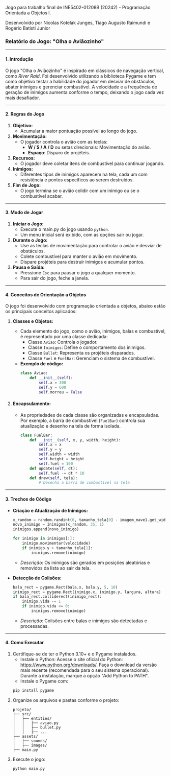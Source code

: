 Jogo para trabalho final de INE5402-01208B (20242) - Programação Orientada a Objetos I.

Desenvolvido por Nicolas Kotelak Junges, Tiago Augusto Raimundi e Rogério Batisti Junior


### **Relatório do Jogo: "Olha o Aviãozinho"**

---

#### **1. Introdução**
O jogo "Olha o Aviãozinho" é inspirado em clássicos de navegação vertical, como *River Raid*. Foi desenvolvido utilizando a biblioteca Pygame e tem como objetivo testar a habilidade do jogador em desviar de obstáculos, abater inimigos e gerenciar combustível. A velocidade e a frequência de geração de inimigos aumenta conforme o tempo, deixando o jogo cada vez mais desafiador.

---

#### **2. Regras do Jogo**
1. **Objetivo:**
   - Acumular a maior pontuação possível ao longo do jogo.
2. **Movimentação:**
   - O jogador controla o avião com as teclas:
     - **W / S / A / D** ou setas direcionais: Movimentação do avião.
     - **Espaço**: Disparo de projéteis.
3. **Recursos:**
   - O jogador deve coletar itens de combustível para continuar jogando.
4. **Inimigos:**
   - Diferentes tipos de inimigos aparecem na tela, cada um com resistência e pontos específicos ao serem destruídos.
5. **Fim de Jogo:**
   - O jogo termina se o avião colidir com um inimigo ou se o combustível acabar.

---

#### **3. Modo de Jogar**
1. **Iniciar o Jogo:**
   - Execute o main.py do jogo usando `python`.
   - Um menu inicial será exibido, com as opções sair ou jogar.
2. **Durante o Jogo:**
   - Use as teclas de movimentação para controlar o avião e desviar de obstáculos.
   - Colete combustível para manter o avião em movimento.
   - Dispare projéteis para destruir inimigos e acumular pontos.
3. **Pausa e Saída:**
   - Pressione `Esc` para pausar o jogo a qualquer momento.
   - Para sair do jogo, feche a janela.

---

#### **4. Conceitos de Orientação a Objetos**
O jogo foi desenvolvido com programação orientada a objetos, abaixo estão os principais conceitos aplicados:

1. **Classes e Objetos:**
   - Cada elemento do jogo, como o avião, inimigos, balas e combustível, é representado por uma classe dedicada:
     - Classe `Aviao`: Controla o jogador.
     - Classe `Inimigos`: Define o comportamento dos inimigos.
     - Classe `Bullet`: Representa os projéteis disparados.
     - Classe `Fuel` e `FuelBar`: Gerenciam o sistema de combustível.
   - **Exemplo de código:**
     ```python
     class Aviao:
         def __init__(self):
             self.x = 300
             self.y = 600
             self.morreu = False
     ```

2. #### **Encapsulamento:**
   - As propriedades de cada classe são organizadas e encapsuladas. Por exemplo, a barra de combustível (`FuelBar`) controla sua atualização e desenho na tela de forma isolada.
     ```python
     class FuelBar:
         def __init__(self, x, y, width, height):
             self.x = x
             self.y = y
             self.width = width
             self.height = height
             self.fuel = 100
         def update(self, dt):
             self.fuel -= dt * 10
         def draw(self, tela):
             # Desenha a barra de combustível na tela
     ```
---

#### **3. Trechos de Código**
- **Criação e Atualização de Inimigos:**
  ```python
  x_random = random.randint(0, tamanho_tela[0] - imagem_nave1.get_width())
  novo_inimigo = Inimigos(x_random, 35, 1)
  inimigos.append(novo_inimigo)

  for inimigo in inimigos[:]:
      inimigo.movimentar(velocidade)
      if inimigo.y > tamanho_tela[1]:
          inimigos.remove(inimigo)
  ```
  - *Descrição:* Os inimigos são gerados em posições aleatórias e removidos da lista ao sair da tela.

- **Detecção de Colisões:**
  ```python
  bala_rect = pygame.Rect(bala.x, bala.y, 5, 10)
  inimigo_rect = pygame.Rect(inimigo.x, inimigo.y, largura, altura)
  if bala_rect.colliderect(inimigo_rect):
      inimigo.vida -= 1
      if inimigo.vida <= 0:
          inimigos.remove(inimigo)
  ```
  - *Descrição:* Colisões entre balas e inimigos são detectadas e processadas.

---

#### **4. Como Executar**
1. Certifique-se de ter o Python 3.10+ e o Pygame instalados.
    - Instale o Python:
       Acesse o site oficial do Python: https://www.python.org/downloads/.
       Faça o download da versão mais recente (recomendada para o seu sistema operacional).
       Durante a instalação, marque a opção "Add Python to PATH".
    - Instale o Pygame com:
     ```bash
     pip install pygame
     ```
3. Organize os arquivos e pastas conforme o projeto:
   ```
   projeto/
   ├── src/
   │   ├── entities/
   │   │   ├── aviao.py
   │   │   ├── bullet.py
   │   │   ├── ...
   ├── assets/
   │   ├── sounds/
   │   ├── images/
   ├── main.py
   ```
4. Execute o jogo:
   ```bash
   python main.py
   ```



